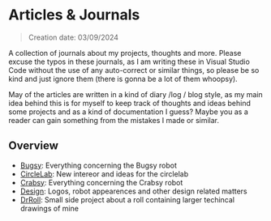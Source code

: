 # Articles & Journals

> Creation date: 03/09/2024  

A collection of journals about my projects, thoughts and more. Please excuse the typos in these journals, as I am writing these in Visual Studio Code without the use of any auto-correct or similar things, so please be so kind and just ignore them (there is gonna be a lot of them whoopsy).

May of the articles are written in a kind of diary /log / blog style, as my main idea behind this is for myself to keep track of thoughts and ideas behind some projects and as a kind of documentation I guess? Maybe you as a reader can gain something from the mistakes I made or similar.

## Overview

- [Bugsy](./bugsy/README.md): Everything concerning the Bugsy robot
- [CircleLab](./circlelab/README.md): New intereor and ideas for the circlelab
- [Crabsy](./crabsy/README.md): Everything concerning the Crabsy robot
- [Design](./design/README.md): Logos, robot appearences and other design related matters
- [DrRoll](./drroll/README.md): Small side project about a roll containing larger techincal drawings of mine
  